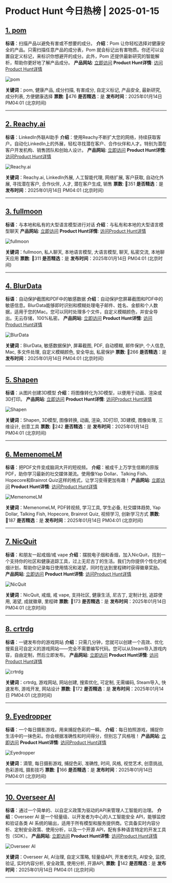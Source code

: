 # Product Hunt 今日热榜 | 2025-01-15

## [1. pom ](https://www.producthunt.com/posts/pom?utm_campaign=producthunt-api&utm_medium=api-v2&utm_source=Application%3A+phtrends+%28ID%3A+147529%29)
**标语**：扫描产品以避免有害或不想要的成分。
**介绍**：Pom 让你轻松选择对健康安全的产品。只需扫描任意产品的成分表，Pom 就会标记出有害物质。你还可以设置自定义标记，来标识你想避开的成分。此外，Pom 还提供最新研究的智能解析，帮助你更好地了解产品成分。
**产品网站**: [立即访问](https://www.producthunt.com/r/3AMOTLJ6MZW4XU?utm_campaign=producthunt-api&utm_medium=api-v2&utm_source=Application%3A+phtrends+%28ID%3A+147529%29)
**Product Hunt详情**: [访问Product Hunt详情](https://www.producthunt.com/posts/pom?utm_campaign=producthunt-api&utm_medium=api-v2&utm_source=Application%3A+phtrends+%28ID%3A+147529%29)

![pom ](https://ph-files.imgix.net/2d0dd25a-169a-4e45-bc8d-dc66eb3b32c1.png?auto=format&fit=crop&frame=1&h=512&w=1024)

**关键词**：pom, 健康产品, 成分扫描, 有害成分, 自定义标记, 产品安全, 最新研究, 成分列表, 方便健康选择
**票数**: 🔺476
**是否精选**：是
**发布时间**：2025年01月14日 PM04:01 (北京时间)

---

## [2. Reachy.ai](https://www.producthunt.com/posts/reachy-ai?utm_campaign=producthunt-api&utm_medium=api-v2&utm_source=Application%3A+phtrends+%28ID%3A+147529%29)
**标语**：LinkedIn外联AI助手
**介绍**：使用Reachy不断扩大您的网络，持续获取客户。自动化LinkedIn上的外展，轻松寻找潜在客户、合作伙伴和人才。特别为潜在客户开发机构、销售团队和创始人设计。
**产品网站**: [立即访问](https://www.producthunt.com/r/QAZP7UFHLHBGAV?utm_campaign=producthunt-api&utm_medium=api-v2&utm_source=Application%3A+phtrends+%28ID%3A+147529%29)
**Product Hunt详情**: [访问Product Hunt详情](https://www.producthunt.com/posts/reachy-ai?utm_campaign=producthunt-api&utm_medium=api-v2&utm_source=Application%3A+phtrends+%28ID%3A+147529%29)

![Reachy.ai](https://ph-files.imgix.net/f627604b-ee75-4761-a7d1-8d4da1f602a6.png?auto=format&fit=crop&frame=1&h=512&w=1024)

**关键词**：Reachy.ai, LinkedIn外展, 人工智能代理, 网络扩展, 客户获取, 自动化外展, 寻找潜在客户, 合作伙伴, 人才, 潜在客户生成, 销售
**票数**: 🔺351
**是否精选**：是
**发布时间**：2025年01月14日 PM04:01 (北京时间)

---

## [3. fullmoon](https://www.producthunt.com/posts/fullmoon?utm_campaign=producthunt-api&utm_medium=api-v2&utm_source=Application%3A+phtrends+%28ID%3A+147529%29)
**标语**：与本地和私有的大型语言模型进行对话
**介绍**：与私有和本地的大型语言模型聊天
**产品网站**: [立即访问](https://www.producthunt.com/r/TH4DS2E5G3FWWE?utm_campaign=producthunt-api&utm_medium=api-v2&utm_source=Application%3A+phtrends+%28ID%3A+147529%29)
**Product Hunt详情**: [访问Product Hunt详情](https://www.producthunt.com/posts/fullmoon?utm_campaign=producthunt-api&utm_medium=api-v2&utm_source=Application%3A+phtrends+%28ID%3A+147529%29)

![fullmoon](https://ph-files.imgix.net/24c7657d-6e26-4333-809e-6c4594613ac8.jpeg?auto=format&fit=crop&frame=1&h=512&w=1024)

**关键词**：fullmoon, 私人聊天, 本地语言模型, 大语言模型, 聊天, 私密交流, 本地聊天应用
**票数**: 🔺311
**是否精选**：是
**发布时间**：2025年01月14日 PM04:01 (北京时间)

---

## [4. BlurData](https://www.producthunt.com/posts/blurdata?utm_campaign=producthunt-api&utm_medium=api-v2&utm_source=Application%3A+phtrends+%28ID%3A+147529%29)
**标语**：自动保护截图和PDF中的敏感数据
**介绍**：自动保护您屏幕截图和PDF中的敏感信息。BlurData能够即时识别和模糊处理电子邮件、姓名、金额和个人数据，适用于您的Mac。您可以同时处理多个文件，自定义模糊颜色，并安全导出。无云存储，100%私密。
**产品网站**: [立即访问](https://www.producthunt.com/r/GHSY4ZGIK7NL2S?utm_campaign=producthunt-api&utm_medium=api-v2&utm_source=Application%3A+phtrends+%28ID%3A+147529%29)
**Product Hunt详情**: [访问Product Hunt详情](https://www.producthunt.com/posts/blurdata?utm_campaign=producthunt-api&utm_medium=api-v2&utm_source=Application%3A+phtrends+%28ID%3A+147529%29)

![BlurData](https://ph-files.imgix.net/da7c82b2-b4c2-4169-9899-71fbd6b372e2.png?auto=format&fit=crop&frame=1&h=512&w=1024)

**关键词**：BlurData, 敏感数据保护, 屏幕截图, PDF, 自动模糊, 邮件保护, 个人信息, Mac, 多文件处理, 自定义模糊颜色, 安全导出, 私密保护
**票数**: 🔺266
**是否精选**：是
**发布时间**：2025年01月14日 PM04:01 (北京时间)

---

## [5. Shapen](https://www.producthunt.com/posts/shapen?utm_campaign=producthunt-api&utm_medium=api-v2&utm_source=Application%3A+phtrends+%28ID%3A+147529%29)
**标语**：从图片创建3D模型
**介绍**：将图像转化为3D模型，以便用于动画、渲染或3D打印。
**产品网站**: [立即访问](https://www.producthunt.com/r/PEMVC56AKAQT4R?utm_campaign=producthunt-api&utm_medium=api-v2&utm_source=Application%3A+phtrends+%28ID%3A+147529%29)
**Product Hunt详情**: [访问Product Hunt详情](https://www.producthunt.com/posts/shapen?utm_campaign=producthunt-api&utm_medium=api-v2&utm_source=Application%3A+phtrends+%28ID%3A+147529%29)

![Shapen](https://ph-files.imgix.net/5815a329-ac79-4080-84a2-2970ac75e3ab.png?auto=format&fit=crop&frame=1&h=512&w=1024)

**关键词**：Shapen, 3D模型, 图像转换, 动画, 渲染, 3D打印, 3D建模, 图像处理, 三维设计, 创意工具
**票数**: 🔺242
**是否精选**：是
**发布时间**：2025年01月14日 PM04:01 (北京时间)

---

## [6. MemenomeLM](https://www.producthunt.com/posts/memenomelm?utm_campaign=producthunt-api&utm_medium=api-v2&utm_source=Application%3A+phtrends+%28ID%3A+147529%29)
**标语**：把PDF文件变成脑洞大开的短视频。
**介绍**：被成千上万学生信赖的原版PDF，助你学习最新的社交媒体潮流。使用像Yap Dollar、Talking Fish、Hopecore和Brainrot Quiz这样的格式，让学习变得更加有趣！
**产品网站**: [立即访问](https://www.producthunt.com/r/VMU7A5HEA2TIMO?utm_campaign=producthunt-api&utm_medium=api-v2&utm_source=Application%3A+phtrends+%28ID%3A+147529%29)
**Product Hunt详情**: [访问Product Hunt详情](https://www.producthunt.com/posts/memenomelm?utm_campaign=producthunt-api&utm_medium=api-v2&utm_source=Application%3A+phtrends+%28ID%3A+147529%29)

![MemenomeLM](https://ph-files.imgix.net/138ada3a-8124-4e1d-82fd-fbf5e0d193d5.png?auto=format&fit=crop&frame=1&h=512&w=1024)

**关键词**：MemenomeLM, PDF转视频, 学习工具, 学生必备, 社交媒体趋势, Yap Dollar, Talking Fish, Hopecore, Brainrot Quiz, 视频学习, 创新学习方式
**票数**: 🔺187
**是否精选**：是
**发布时间**：2025年01月14日 PM04:01 (北京时间)

---

## [7. NicQuit](https://www.producthunt.com/posts/nicquit?utm_campaign=producthunt-api&utm_medium=api-v2&utm_source=Application%3A+phtrends+%28ID%3A+147529%29)
**标语**：和朋友一起戒烟/戒 vape
**介绍**：摆脱电子烟和香烟，加入NicQuit，找到一个支持你的社区和健康追踪工具，过上无尼古丁的生活。我们为你提供个性化的戒烟计划，帮助你记录每日使用情况和渴望，同时在达到里程碑时获得徽章奖励。
**产品网站**: [立即访问](https://www.producthunt.com/r/DS4SDNBPYNH75S?utm_campaign=producthunt-api&utm_medium=api-v2&utm_source=Application%3A+phtrends+%28ID%3A+147529%29)
**Product Hunt详情**: [访问Product Hunt详情](https://www.producthunt.com/posts/nicquit?utm_campaign=producthunt-api&utm_medium=api-v2&utm_source=Application%3A+phtrends+%28ID%3A+147529%29)

![NicQuit](https://ph-files.imgix.net/72dce3bd-aec8-46e8-a335-98441f58465c.jpeg?auto=format&fit=crop&frame=1&h=512&w=1024)

**关键词**：NicQuit, 戒烟, 戒 vape, 支持社区, 健康生活, 尼古丁, 定制计划, 追踪使用, 渴望, 成就徽章, 里程碑
**票数**: 🔺173
**是否精选**：是
**发布时间**：2025年01月14日 PM04:01 (北京时间)

---

## [8. crtrdg](https://www.producthunt.com/posts/crtrdg?utm_campaign=producthunt-api&utm_medium=api-v2&utm_source=Application%3A+phtrends+%28ID%3A+147529%29)
**标语**：一键发布你的游戏网站
**介绍**：只需几分钟，您就可以创建一个高效、优化搜索且可自定义的游戏网站——完全不需要编写代码。您可以从Steam导入游戏内容，自由定制，然后立即发布。
**产品网站**: [立即访问](https://www.producthunt.com/r/4JG3ITBEJQEZAS?utm_campaign=producthunt-api&utm_medium=api-v2&utm_source=Application%3A+phtrends+%28ID%3A+147529%29)
**Product Hunt详情**: [访问Product Hunt详情](https://www.producthunt.com/posts/crtrdg?utm_campaign=producthunt-api&utm_medium=api-v2&utm_source=Application%3A+phtrends+%28ID%3A+147529%29)

![crtrdg](https://ph-files.imgix.net/6043d80b-4d6f-49f6-b400-00590c604149.png?auto=format&fit=crop&frame=1&h=512&w=1024)

**关键词**：crtrdg, 游戏网站, 网站创建, 搜索优化, 可定制, 无需编码, Steam导入, 快速发布, 游戏开发, 网站设计
**票数**: 🔺172
**是否精选**：是
**发布时间**：2025年01月14日 PM04:01 (北京时间)

---

## [9. Eyedropper](https://www.producthunt.com/posts/eyedropper?utm_campaign=producthunt-api&utm_medium=api-v2&utm_source=Application%3A+phtrends+%28ID%3A+147529%29)
**标语**：一个每日摄影游戏，用来捕捉色彩的一瞬。
**介绍**：每日拍照游戏，捕捉你生活中的一抹色彩。你会根据准确性和时间得分，但别忘了风格哦！
**产品网站**: [立即访问](https://www.producthunt.com/r/V7O2VIP5A2WAFM?utm_campaign=producthunt-api&utm_medium=api-v2&utm_source=Application%3A+phtrends+%28ID%3A+147529%29)
**Product Hunt详情**: [访问Product Hunt详情](https://www.producthunt.com/posts/eyedropper?utm_campaign=producthunt-api&utm_medium=api-v2&utm_source=Application%3A+phtrends+%28ID%3A+147529%29)

![Eyedropper](https://ph-files.imgix.net/958fd08b-1795-4969-a549-cc6d5c3735f4.jpeg?auto=format&fit=crop&frame=1&h=512&w=1024)

**关键词**：滴管, 每日摄影游戏, 捕捉色彩, 准确性, 时间, 风格, 视觉艺术, 创意挑战, 色彩游戏, 摄影技巧
**票数**: 🔺166
**是否精选**：是
**发布时间**：2025年01月14日 PM04:01 (北京时间)

---

## [10. Overseer AI](https://www.producthunt.com/posts/overseer-ai?utm_campaign=producthunt-api&utm_medium=api-v2&utm_source=Application%3A+phtrends+%28ID%3A+147529%29)
**标语**：通过一个简单的、以自定义政策为驱动的API来管理人工智能的治理。
**介绍**：Overseer AI 是一个轻量级、以开发者为中心的人工智能安全 API，能够监控和验证各类 AI 系统的输出，适用于所有模型和服务提供商。它具备实时内容分析、定制安全政策、使用分析，以及一个开源 API，配有多种语言特定的开发工具包（SDK）。
**产品网站**: [立即访问](https://www.producthunt.com/r/R7MNS4MIUECHHC?utm_campaign=producthunt-api&utm_medium=api-v2&utm_source=Application%3A+phtrends+%28ID%3A+147529%29)
**Product Hunt详情**: [访问Product Hunt详情](https://www.producthunt.com/posts/overseer-ai?utm_campaign=producthunt-api&utm_medium=api-v2&utm_source=Application%3A+phtrends+%28ID%3A+147529%29)

![Overseer AI](https://ph-files.imgix.net/79119018-89f1-4a59-b8fa-e0c0423e686e.png?auto=format&fit=crop&frame=1&h=512&w=1024)

**关键词**：Overseer AI, AI治理, 自定义策略, 轻量级API, 开发者优先, AI安全, 监控, 验证, 实时内容分析, 安全政策, 使用分析, 开源API,
**票数**: 🔺142
**是否精选**：是
**发布时间**：2025年01月14日 PM04:01 (北京时间)

---

